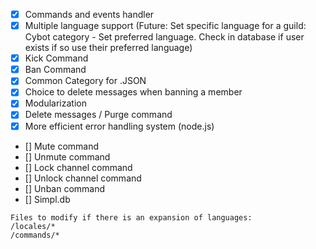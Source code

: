 - [x] Commands and events handler
- [x] Multiple language support (Future: Set specific language for a guild: Cybot category - Set preferred language. Check in database if user exists if so use their preferred language)
- [x] Kick Command
- [x] Ban Command
- [x] Common Category for .JSON
- [x] Choice to delete messages when banning a member
- [x] Modularization
- [x] Delete messages / Purge command
- [x] More efficient error handling system (node.js)
- [] Mute command
- [] Unmute command
- [] Lock channel command
- [] Unlock channel command
- [] Unban command
- [] Simpl.db

```
Files to modify if there is an expansion of languages:
/locales/*
/commands/*
```